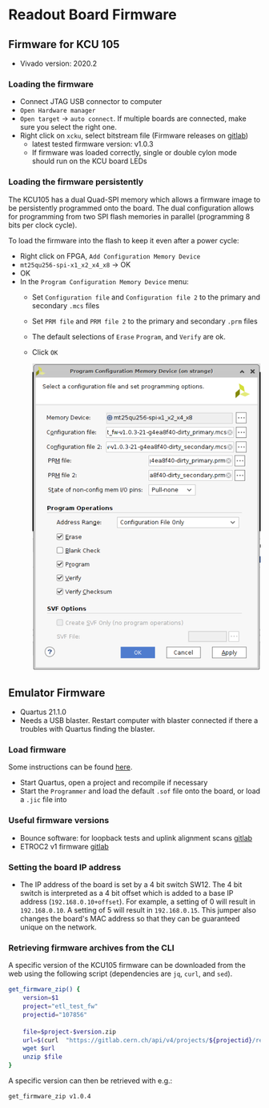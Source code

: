 # Readout Board Firmware

## Firmware for KCU 105

- Vivado version: 2020.2

### Loading the firmware

- Connect JTAG USB connector to computer
- `Open Hardware manager`
- `Open target` -> `auto connect`. If multiple boards are connected, make sure you select the right one.
- Right click on `xcku`, select bitstream file (Firmware releases on [gitlab](https://gitlab.cern.ch/cms-etl-electronics/module_test_fw/-/releases))
  - latest tested firmware version: v1.0.3
  - If firmware was loaded correctly, single or double cylon mode should run on the KCU board LEDs

### Loading the firmware persistently

The KCU105 has a dual Quad-SPI memory which allows a firmware image to be persistently programmed onto the board. The dual configuration allows for programming from two SPI flash memories in parallel (programming 8 bits per clock cycle).

To load the firmware into the flash to keep it even after a power cycle:

- Right click on FPGA, `Add Configuration Memory Device`
- `mt25qu256-spi-x1_x2_x4_x8` -> OK
- OK
- In the `Program Configuration Memory Device` menu:
  - Set `Configuration file` and `Configuration file 2` to the primary and secondary `.mcs` files
  - Set `PRM file` and `PRM file 2` to the primary and secondary `.prm` files
  - The default selections of `Erase` `Program`, and `Verify` are ok.
  - Click `OK`

    ![vivado_prom_config](vivado_x8.png)

## Emulator Firmware

- Quartus 21.1.0
- Needs a USB blaster. Restart computer with blaster connected if there a troubles with Quartus finding the blaster.

### Load firmware

Some instructions can be found [here](https://gitlab.cern.ch/cms-etl-electronics/etroc-emulator/-/blob/master/ETROC%20emulator%20version%201/Firmware20210608/Software_quick_start.pdf).

- Start Quartus, open a project and recompile if necessary
- Start the `Programmer` and load the default `.sof` file onto the board, or load a `.jic` file into

### Useful firmware versions

- Bounce software: for loopback tests and uplink alignment scans [gitlab](https://gitlab.cern.ch/cms-etl-electronics/etroc-emulator/-/tree/master/ETROC%20emulator%20version%201/Bounce%20test%20firmware)
- ETROC2 v1 firmware [gitlab](https://gitlab.cern.ch/cms-etl-electronics/etroc-emulator/-/tree/master/ETROC%20emulator%20version%201/Firmware20210829)

### Setting the board IP address

- The IP address of the board is set by a 4 bit switch SW12. The 4 bit switch is interpreted as a 4 bit offset which is added to a base IP address (`192.168.0.10+offset`). For example, a setting of 0 will result in `192.168.0.10`. A setting of 5 will result in `192.168.0.15`. This jumper also changes the board's MAC address so that they can be guaranteed unique on the network.

### Retrieving firmware archives from the CLI

A specific version of the KCU105 firmware can be downloaded from the web using the following script (dependencies are `jq`, `curl`, and `sed`).

``` bash
get_firmware_zip() {
    version=$1
    project="etl_test_fw"
    projectid="107856"

    file=$project-$version.zip
    url=$(curl  "https://gitlab.cern.ch/api/v4/projects/${projectid}/releases/$version" | jq '.description' | sed -n "s|.*\[$project.zip\](\(.*\)).*|\1|p")
    wget $url
    unzip $file
}

```

A specific version can then be retrieved with e.g.:

```bash
get_firmware_zip v1.0.4
```
